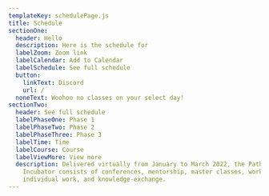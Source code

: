 ```yaml
---
templateKey: schedulePage.js
title: Schedule
sectionOne:
  header: Hello
  description: Here is the schedule for
  labelZoom: Zoom link
  labelCalendar: Add to Calendar
  labelSchedule: See full schedule
  button:
    linkText: Discord
    url: /
  noneText: Woohoo no classes on your select day!
sectionTwo:
  header: See full schedule
  labelPhaseOne: Phase 1
  labelPhaseTwo: Phase 2
  labelPhaseThree: Phase 3
  labelTime: Time
  labelCourse: Course
  labelViewMore: View more
  description: Delivered virtually from January to March 2022, the Pathwaves
    Incubator consists of conferences, mentorship, master classes, workshops,
    individual work, and knowledge-exchange.
---
```

